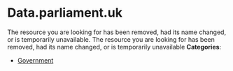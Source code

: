 # Data.parliament.uk


The resource you are looking for has been removed, had its name changed, or is temporarily unavailable.  The resource you are looking for has been removed, had its name changed, or is temporarily unavailable
**Categories**:

- [Government](https://github/awesome-apis/awesome-apis#government)



